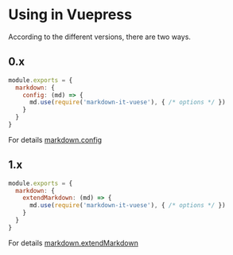 # Using in Vuepress

According to the different versions, there are two ways.

## 0.x

```js
module.exports = {
  markdown: {
    config: (md) => {
      md.use(require('markdown-it-vuese'), { /* options */ })
    }
  }
}
```

For details [markdown.config](https://v0.vuepress.vuejs.org/config/#markdown-config)

## 1.x

```js
module.exports = {
  markdown: {
    extendMarkdown: (md) => {
      md.use(require('markdown-it-vuese'), { /* options */ })
    }
  }
}
```

For details [markdown.extendMarkdown](https://vuepress.vuejs.org/config/#markdown-extendmarkdown)
